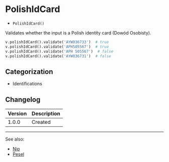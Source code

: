 # PolishIdCard

- `PolishIdCard()`

Validates whether the input is a Polish identity card (Dowód Osobisty).

```python
v.polishIdCard().validate('AYW036733')  # true
v.polishIdCard().validate('APH505567')  # true
v.polishIdCard().validate('APH 505567')  # false
v.polishIdCard().validate('AYW036731')  # false
```

## Categorization

- Identifications

## Changelog

Version | Description
--------|-------------
  1.0.0 | Created

***
See also:

- [Nip](Nip.md)
- [Pesel](Pesel.md)